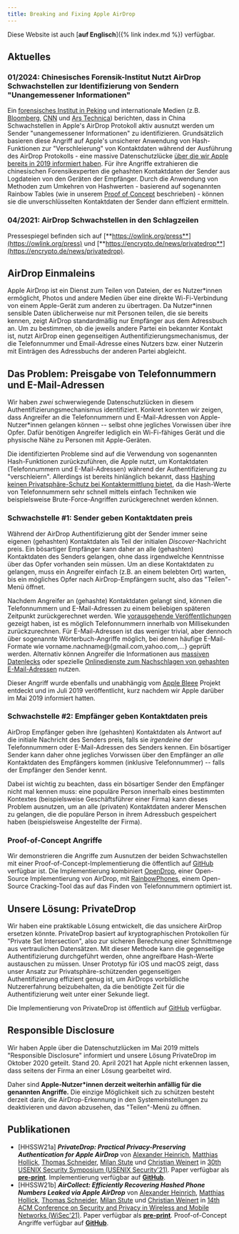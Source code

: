 ```yaml
---
title: Breaking and Fixing Apple AirDrop
---
```


Diese Website ist auch [**auf Englisch**]({% link index.md %}) verfügbar.

## Aktuelles

### 01/2024: Chinesisches Forensik-Institut Nutzt AirDrop Schwachstellen zur Identifizierung von Sendern "Unangemessener Informationen"

Ein [forensisches Institut in Peking](https://sfj.beijing.gov.cn/sfj/sfdt/ywdt82/flfw93/436331732/index.html) und internationale Medien (z.B. [Bloomberg](https://www.bloomberg.com/news/articles/2024-01-09/china-says-cracked-apple-s-airdrop-to-identify-message-sources), [CNN](https://edition.cnn.com/2024/01/12/tech/china-apple-airdrop-user-encryption-vulnerability-hnk-intl/index.html) und [Ars Technica](https://arstechnica.com/security/2024/01/hackers-can-id-unique-apple-airdrop-users-chinese-authorities-claim-to-do-just-that/)) berichten, dass in China Schwachstellen in Apple's AirDrop Protokoll aktiv ausnutzt werden um Sender "unangemessener Informationen" zu identifizieren. Grundsätzlich basieren diese Angriff auf Apple's unsicherer Anwendung von Hash-Funktionen zur "Verschleierung" von Kontaktdaten während der Ausführung des AirDrop Protokolls - eine massive Datenschutzlücke [über die wir Apple bereits in 2019 informiert haben](#responsible-disclosure). Für ihre Angriffe extrahieren die chinesischen Forensikexperten die gehashten Kontaktdaten der Sender aus Logdateien von den Geräten der Empfänger. Durch die Anwendung von Methoden zum Umkehren von Hashwerten - basierend auf sogenannten Rainbow Tables (wie in unserem [Proof of Concept](#proof-of-concept-angriffe) beschrieben) - können sie die unverschlüsselten Kontaktdaten der Sender dann effizient ermitteln.

### 04/2021: AirDrop Schwachstellen in den Schlagzeilen

Pressespiegel befinden sich auf [**https://owlink.org/press**](https://owlink.org/press) und [**https://encrypto.de/news/privatedrop**](https://encrypto.de/news/privatedrop).

## AirDrop Einmaleins

Apple AirDrop ist ein Dienst zum Teilen von Dateien, der es Nutzer\*innen ermöglicht, Photos und andere Medien über eine direkte Wi-Fi-Verbindung von einem Apple-Gerät zum anderen zu übertragen. Da Nutzer\*innen sensible Daten üblicherweise nur mit Personen teilen, die sie bereits kennen, zeigt AirDrop standardmäßig nur Empfänger aus dem Adressbuch an. Um zu bestimmen, ob die jeweils andere Partei ein bekannter Kontakt ist, nutzt AirDrop einen gegenseitigen Authentifizierungsmechanismus, der die Telefonnummer und Email-Adresse eines Nutzers bzw. einer Nutzerin mit Einträgen des Adressbuchs der anderen Partei abgleicht.

## Das Problem: Preisgabe von Telefonnummern und E-Mail-Adressen

Wir haben _zwei_ schwerwiegende Datenschutzlücken in diesem Authentifizierungsmechanismus identifiziert. Konkret konnten wir zeigen, dass Angreifer an die Telefonnummern und E-Mail-Adressen von Apple-Nutzer\*innen gelangen können -- selbst ohne jegliches Vorwissen über ihre Opfer. Dafür benötigen Angreifer lediglich ein Wi-Fi-fähiges Gerät und die physische Nähe zu Personen mit Apple-Geräten.

Die identifizierten Probleme sind auf die Verwendung von sogenannten Hash-Funktionen zurückzuführen, die Apple nutzt, um Kontaktdaten (Telefonnummern und E-Mail-Adressen) während der Authentifizierung zu "verschleiern". Allerdings ist bereits hinlänglich bekannt, dass [Hashing keinen Privatsphäre-Schutz bei Kontaktermittlung bietet](https://contact-discovery.github.io/de), da die Hash-Werte von Telefonnummern sehr schnell mittels einfach Techniken wie beispielsweise Brute-Force-Angriffen zurückgerechnet werden können.

### Schwachstelle #1: Sender geben Kontaktdaten preis

Während der AirDrop Authentifizierung gibt der Sender immer seine eigenen (gehashten) Kontaktdaten als Teil der initialen _Discover_-Nachricht preis. Ein bösartiger Empfänger kann daher an alle (gehashten) Kontaktdaten des Senders gelangen, ohne dass irgendwelche Kenntnisse über das Opfer vorhanden sein müssen. Um an diese Kontaktdaten zu gelangen, muss ein Angreifer einfach (z.B. an einem belebten Ort) warten, bis ein mögliches Opfer nach AirDrop-Empfängern sucht, also das "Teilen"-Menü öffnet.

Nachdem Angreifer an (gehashte) Kontaktdaten gelangt sind, können die Telefonnummern und E-Mail-Adressen zu einem beliebigen späteren Zeitpunkt zurückgerechnet werden. Wie [vorausgehende Veröffentlichungen](https://encrypto.de/papers/HWSDS21.pdf) gezeigt haben, ist es möglich Telefonnummern innerhalb von Millisekunden zurückzurechnen. Für E-Mail-Adressen ist das weniger trivial, aber dennoch über sogenannte Wörterbuch-Angriffe möglich, bei denen häufige E-Mail-Formate wie vorname.nachname@{gmail.com,yahoo.com,...} geprüft werden. Alternativ können Angreifer die Informationen aus [massiven Datenlecks](https://www.businessinsider.com/stolen-data-of-533-million-facebook-users-leaked-online-2021-4) oder spezielle [Onlinedienste zum Nachschlagen von gehashten E-Mail-Adressen](https://web.archive.org/web/20191211152224/https://datafinder.com/products/email-recovery) nutzen.

Dieser Angriff wurde ebenfalls und unabhängig vom [Apple Bleee](https://hexway.io/research/apple-bleee/) Projekt entdeckt und im Juli 2019 veröffentlicht, kurz nachdem wir Apple darüber im Mai 2019 informiert hatten.

### Schwachstelle #2: Empfänger geben Kontaktdaten preis

AirDrop Empfänger geben ihre (gehashten) Kontaktdaten als Antwort auf die initiale Nachricht des Senders preis, falls sie _irgendeine_ der Telefonnummern oder E-Mail-Adressen des Senders kennen. Ein bösartiger Sender kann daher ohne jegliches Vorwissen über den Empfänger an _alle_ Kontaktdaten des Empfängers kommen (inklusive Telefonnummer) -- falls der Empfänger den Sender kennt.

Dabei ist wichtig zu beachten, dass ein bösartiger Sender den Empfänger nicht mal kennen muss: eine populäre Person innerhalb eines bestimmten Kontextes (beispielsweise Geschäftsführer einer Firma) kann dieses Problem ausnutzen, um an alle (privaten) Kontaktdaten anderer Menschen zu gelangen, die die populäre Person in ihrem Adressbuch gespeichert haben (beispielsweise Angestellte der Firma).

### Proof-of-Concept Angriffe

Wir demonstrieren die Angriffe zum Ausnutzen der beiden Schwachstellen mit einer Proof-of-Concept-Implementierung die öffentlich auf [GitHub](https://github.com/seemoo-lab/opendrop/blob/poc-phonenumber-leak/README.PoC.md) verfügbar ist. Die Implementierung kombiniert [OpenDrop](https://github.com/seemoo-lab/opendrop), einer Open-Source Implementierung von AirDrop, mit [RainbowPhones](https://github.com/contact-discovery/rt_phone_numbers), einem Open-Source Cracking-Tool das auf das Finden von Telefonnummern optimiert ist.

## Unsere Lösung: PrivateDrop

Wir haben eine praktikable Lösung entwickelt, die das unsichere AirDrop ersetzen könnte. PrivateDrop basiert auf kryptographischen Protokollen für "Private Set Intersection", also zur sicheren Berechnung einer Schnittmenge aus vertraulichen Datensätzen. Mit dieser Methode kann die gegenseitige Authentifizierung durchgeführt werden, ohne angreifbare Hash-Werte austauschen zu müssen. Unser Prototyp für iOS und macOS zeigt, dass unser Ansatz zur Privatsphäre-schützenden gegenseitigen Authentifizierung effizient genug ist, um AirDrops vorbildliche Nutzererfahrung beizubehalten, da die benötigte Zeit für die Authentifizierung weit unter einer Sekunde liegt.

Die Implementierung von PrivateDrop ist öffentlich auf [GitHub](https://github.com/seemoo-lab/privatedrop) verfügbar.

## Responsible Disclosure

Wir haben Apple über die Datenschutzlücken im Mai 2019 mittels "Responsible Disclosure" informiert und unsere Lösung PrivateDrop im Oktober 2020 geteilt. Stand 20. April 2021 hat Apple nicht erkennen lassen, dass seitens der Firma an einer Lösung gearbeitet wird.

Daher sind **Apple-Nutzer\*innen derzeit weiterhin anfällig für die genannten Angriffe.** Die einzige Möglichkeit sich zu schützen besteht derzeit darin, die AirDrop-Erkennung in den Systemeinstellungen zu deaktivieren und davon abzusehen, das "Teilen"-Menü zu öffnen.

## Publikationen

- [HHSSW21a] **_PrivateDrop: Practical Privacy-Preserving Authentication for Apple AirDrop_** von [Alexander Heinrich](https://www.seemoo.tu-darmstadt.de/team/aheinrich/), [Matthias Hollick](https://www.seemoo.tu-darmstadt.de/team/mhollick/), [Thomas Schneider](https://encrypto.de/schneider), [Milan Stute](https://www.seemoo.tu-darmstadt.de/team/mschmittner/) und [Christian Weinert](https://encrypto.de/weinert) in [30th USENIX Security Symposium (USENIX Security'21)](https://www.usenix.org/conference/usenixsecurity21). Paper verfügbar als **[pre-print](https://www.usenix.org/system/files/sec21-heinrich.pdf)**. Implementierung verfügbar auf **[GitHub](https://github.com/seemoo-lab/privatedrop)**.
- [HHSSW21b] **_AirCollect: Efficiently Recovering Hashed Phone Numbers Leaked via Apple AirDrop_** von [Alexander Heinrich](https://www.seemoo.tu-darmstadt.de/team/aheinrich/), [Matthias Hollick](https://www.seemoo.tu-darmstadt.de/team/mhollick/), [Thomas Schneider](https://encrypto.de/schneider), [Milan Stute](https://www.seemoo.tu-darmstadt.de/team/mschmittner/) und [Christian Weinert](https://encrypto.de/weinert) in [14th ACM Conference on Security and Privacy in Wireless and Mobile Networks (WiSec'21)](https://sites.nyuad.nyu.edu/wisec21/call-for-posters-and-demos/). Paper verfügbar als **[pre-print](https://eprint.iacr.org/2021/893)**. Proof-of-Concept Angriffe verfügbar auf **[GitHub](https://github.com/seemoo-lab/opendrop/blob/poc-phonenumber-leak/README.PoC.md)**.
